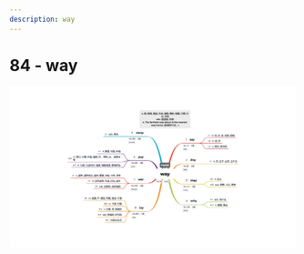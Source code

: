 ```yaml
---
description: way
---
```


# 84 - way



![Image text](https://raw.githubusercontent.com/rulinma/ai-word/master/images/84-way.jpg)


